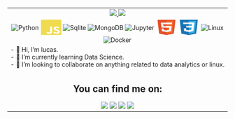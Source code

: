 <table align="center">
  <tr>
    <td align="center">
      <a href="https://github.com/luc457x">
      <img height="180em" src="https://github-readme-stats.vercel.app/api?username=luc457x&show_icons=true&theme=chartreuse-dark&include_all_commits=true&count_private=true" />
      <img height="180em" src="https://github-readme-stats.vercel.app/api/top-langs/?username=luc457x&layout=compact&langs_count=6&theme=chartreuse-dark&card_width=400px" />
      </a>
    </td>
  </tr>
  <tr>
    <td align="center">
      <img align="center" alt="Python" height="36" width="48" src="https://cdn.jsdelivr.net/gh/devicons/devicon/icons/python/python-original.svg" />
      <img align="center" alt="Js" height="36" width="48" src="https://raw.githubusercontent.com/devicons/devicon/master/icons/javascript/javascript-plain.svg" />
      <img align="center" alt="Sqlite" height="36" width="48" src="https://cdn.jsdelivr.net/gh/devicons/devicon/icons/sqlite/sqlite-original.svg" />
      <img align="center" alt="MongoDB" height="36" width="48" src="https://cdn.jsdelivr.net/gh/devicons/devicon/icons/mongodb/mongodb-original-wordmark.svg" />
      <img align="center" alt="Jupyter" height="36" width="48" src="https://cdn.jsdelivr.net/gh/devicons/devicon/icons/jupyter/jupyter-original-wordmark.svg" />
      <img align="center" alt="HTML" height="36" width="48" src="https://raw.githubusercontent.com/devicons/devicon/master/icons/html5/html5-original.svg" />
      <img align="center" alt="CSS" height="36" width="48" src="https://raw.githubusercontent.com/devicons/devicon/master/icons/css3/css3-original.svg" />
      <img align="center" alt="Linux" height="36" width="48" src="https://cdn.jsdelivr.net/gh/devicons/devicon/icons/linux/linux-original.svg" />
      <img align="center" alt="Docker" height="36" width="48" src="https://cdn.jsdelivr.net/gh/devicons/devicon/icons/docker/docker-original.svg" />
    </td>
  </tr>
  <tr>
    <td align="left">
      - 👋 Hi, I’m lucas.<br />
      - 🌱 I’m currently learning Data Science.<br />
      - 💞️ I’m looking to collaborate on anything related to data analytics or linux.
    </td>
  </tr>
  <tr>
    <td align="center">
      <h2>You can find me on:</h2>
      <a href="https://www.linkedin.com/in/lucas-de-paula-teixeira-24148a177/" target="_blank"><img src="https://img.shields.io/badge/-LinkedIn-%230077B5?style=for-the-badge&logo=linkedin&logoColor=white" target="_blank"></a>
      <a href = "mailto:contato@lucas7x.win"><img src="https://img.shields.io/badge/-Gmail-%23333?style=for-the-badge&logo=gmail&logoColor=white" target="_blank"></a>
      <a href="https://discord.gg/eYHSWywsQr" target="_blank"><img src="https://img.shields.io/badge/Discord-7289DA?style=for-the-badge&logo=discord&logoColor=white" target="_blank"></a>
      <a href="https://www.youtube.com/@lucasteixeira6936" target="_blank"><img src="https://img.shields.io/badge/YouTube-FF0000?style=for-the-badge&logo=youtube&logoColor=white" target="_blank"></a>
    </td>
  </tr>
</table>

<!---
luc457x/luc457x is a ✨ special ✨ repository because its `README.md` (this file) appears on your GitHub profile.
You can click the Preview link to take a look at your changes.
--->

